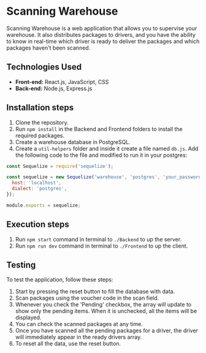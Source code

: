 # Scanning Warehouse

Scanning Warehouse is a web application that allows you to supervise your warehouse. It also distributes packages to drivers, and you have the ability to know in real-time which driver is ready to deliver the packages and which packages haven't been scanned.

## Technologies Used

- **Front-end:** React.js, JavaScript, CSS
- **Back-end:** Node.js, Express.js

## Installation steps

1. Clone the repository.
2. Run `npm install` in the Backend and Frontend folders to install the required packages.
3. Create a warehouse database in PostgreSQL.
4. Create a `util-helpers` folder and inside it create a file named `db.js`. Add the following code to the file and modified to run it in your postgres:

```javascript
const Sequelize = require('sequelize');

const sequelize = new Sequelize('warehouse', 'postgres', 'your_password', {
  host: 'localhost',
  dialect: 'postgres', 
});

module.exports = sequelize;

```
## Execution steps

1. Run ```npm start``` command in terminal to `./Backend` to up the server.
2. Run ```npm run dev``` command in terminal to `./Frontend` to up the client.


## Testing
To test the application, follow these steps:

1. Start by pressing the reset button to fill the database with data.
2. Scan packages using the voucher code in the scan field.
3. Whenever you check the 'Pending' checkbox, the array will update to show only the pending items. When it is unchecked, all the items will be displayed.
4. You can check the scanned packages at any time.
5. Once you have scanned all the pending packages for a driver, the driver will immediately appear in the ready drivers array.
6. To reset all the data, use the reset button.